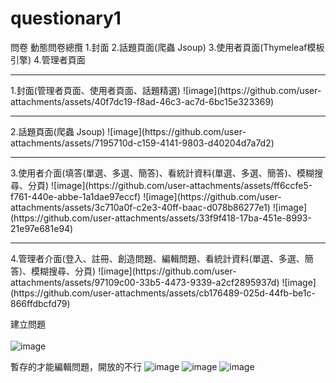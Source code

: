 # questionary1
 問卷
動態問卷總攬
1.封面
2.話題頁面(爬蟲 Jsoup)
3.使用者頁面(Thymeleaf模板引擎)
4.管理者頁面

<hr>
1.封面(管理者頁面、使用者頁面、話題精選)
![image](https://github.com/user-attachments/assets/40f7dc19-f8ad-46c3-ac7d-6bc15e323369)

<hr>
2.話題頁面(爬蟲 Jsoup)
![image](https://github.com/user-attachments/assets/7195710d-c159-4141-9803-d40204d7a7d2)



<hr>
3.使用者介面(填答(單選、多選、簡答)、看統計資料(單選、多選、簡答)、模糊搜尋、分頁)
![image](https://github.com/user-attachments/assets/ff6ccfe5-f761-440e-abbe-1a1dae97eccf)
![image](https://github.com/user-attachments/assets/3c710a0f-c2e3-40ff-baac-d078b86277e1)
![image](https://github.com/user-attachments/assets/33f9f418-17ba-451e-8993-21e97e681e94)







<hr>
4.管理者介面(登入、註冊、創造問題、編輯問題、看統計資料(單選、多選、簡答)、模糊搜尋、分頁)
![image](https://github.com/user-attachments/assets/97109c00-33b5-4473-9339-a2cf2895937d)
![image](https://github.com/user-attachments/assets/cb176489-025d-44fb-be1c-866ffdbcfd79)




建立問題
<br>
<br>
![image](https://github.com/user-attachments/assets/b749dd1d-fd00-4119-a454-f158b9b5135d)






暫存的才能編輯問題，開放的不行
![image](https://github.com/user-attachments/assets/85da9970-8ca0-49b6-9abb-7a7caf9406f8)
![image](https://github.com/user-attachments/assets/d185f057-1f9e-4261-b140-e26b07e05a7e)
![image](https://github.com/user-attachments/assets/b9bc4548-60a9-46a1-8824-19e6c373e207)







